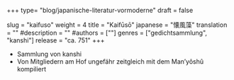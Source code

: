 +++
type= "blog/japanische-literatur-vormoderne"
draft = false

slug = "kaifuso"
weight = 4
title = "Kaifūsō"
japanese = "懐風藻"
translation = ""
#description = ""
#authors = [""]
genres = ["gedichtsammlung", "kanshi"]
release = "ca. 751"
+++

- Sammlung von kanshi
- Von Mitgliedern am Hof ungefähr zeitgleich mit dem Man’yôshû kompiliert

